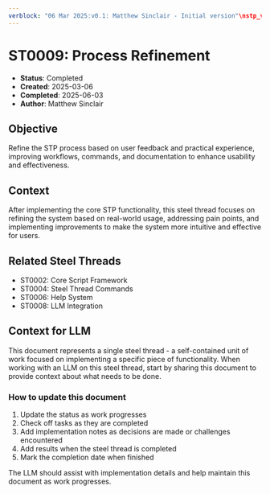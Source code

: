 ```yaml
---
verblock: "06 Mar 2025:v0.1: Matthew Sinclair - Initial version"\nstp_version: 1.2.1\nstatus: Completed\ncreated: 20250306\ncompleted: 20250603\n
---
```

# ST0009: Process Refinement

- **Status**: Completed
- **Created**: 2025-03-06
- **Completed**: 2025-06-03
- **Author**: Matthew Sinclair

## Objective

Refine the STP process based on user feedback and practical experience, improving workflows, commands, and documentation to enhance usability and effectiveness.

## Context

After implementing the core STP functionality, this steel thread focuses on refining the system based on real-world usage, addressing pain points, and implementing improvements to make the system more intuitive and effective for users.

## Related Steel Threads

- ST0002: Core Script Framework
- ST0004: Steel Thread Commands
- ST0006: Help System
- ST0008: LLM Integration

## Context for LLM

This document represents a single steel thread - a self-contained unit of work focused on implementing a specific piece of functionality. When working with an LLM on this steel thread, start by sharing this document to provide context about what needs to be done.

### How to update this document

1. Update the status as work progresses
2. Check off tasks as they are completed
3. Add implementation notes as decisions are made or challenges encountered
4. Add results when the steel thread is completed
5. Mark the completion date when finished

The LLM should assist with implementation details and help maintain this document as work progresses.
